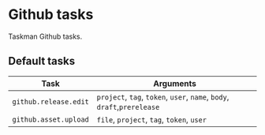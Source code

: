 # Github tasks

Taskman Github tasks.

## Default tasks

| Task                 | Arguments |
| -------------------- | --------- |
| `github.release.edit`| `project`, `tag`, `token`, `user`, `name`, `body`, `draft`,`prerelease` |
| `github.asset.upload`| `file`, `project`, `tag`, `token`, `user` |



